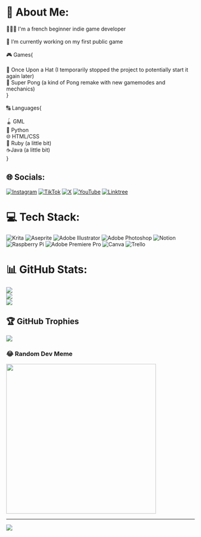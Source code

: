 # 💫 About Me:
👨🏻‍🏫 I'm a french beginner indie game developer<br><br>🔭 I’m currently working on my first public game<br><br>🎮 Games{<br><br>           🎩 Once Upon a Hat (I temporarily stopped the project to potentially start it again later)<br>           🥎 Super Pong (a kind of Pong remake with new gamemodes and mechanics)<br>}<br><br>🔠 Languages{<br><br>           🪀 GML<br>           🐍 Python<br>           🌐 HTML/CSS<br>        💎 Ruby (a little bit)<br>      ☕Java (a little bit)<br>    }


## 🌐 Socials:
[![Instagram](https://img.shields.io/badge/Instagram-%23E4405F.svg?logo=Instagram&logoColor=white)](https://instagram.com/bubblesloth1) [![TikTok](https://img.shields.io/badge/TikTok-%23000000.svg?logo=TikTok&logoColor=white)](https://tiktok.com/@https://www.tiktok.com/@bubblesloth) [![X](https://img.shields.io/badge/X-black.svg?logo=X&logoColor=white)](https://x.com/https://twitter.com/Bubblesloth_dev) [![YouTube](https://img.shields.io/badge/YouTube-%23FF0000.svg?logo=YouTube&logoColor=white)](https://youtube.com/@https://www.youtube.com/channel/UC_93gzKOeWrGRH8DQA_IUtg) [![Linktree]()](https://linktr.ee/bubblesloth) 

# 💻 Tech Stack:
![Krita](https://img.shields.io/badge/Krita-203759?style=for-the-badge&logo=krita&logoColor=EEF37B) ![Aseprite](https://img.shields.io/badge/Aseprite-FFFFFF?style=for-the-badge&logo=Aseprite&logoColor=#7D929E) ![Adobe Illustrator](https://img.shields.io/badge/adobe%20illustrator-%23FF9A00.svg?style=for-the-badge&logo=adobe%20illustrator&logoColor=white) ![Adobe Photoshop](https://img.shields.io/badge/adobe%20photoshop-%2331A8FF.svg?style=for-the-badge&logo=adobe%20photoshop&logoColor=white) ![Notion](https://img.shields.io/badge/Notion-%23000000.svg?style=for-the-badge&logo=notion&logoColor=white) ![Raspberry Pi](https://img.shields.io/badge/-RaspberryPi-C51A4A?style=for-the-badge&logo=Raspberry-Pi) ![Adobe Premiere Pro](https://img.shields.io/badge/Adobe%20Premiere%20Pro-9999FF.svg?style=for-the-badge&logo=Adobe%20Premiere%20Pro&logoColor=white) ![Canva](https://img.shields.io/badge/Canva-%2300C4CC.svg?style=for-the-badge&logo=Canva&logoColor=white) ![Trello](https://img.shields.io/badge/Trello-%23026AA7.svg?style=for-the-badge&logo=Trello&logoColor=white)
# 📊 GitHub Stats:
![](https://github-readme-stats.vercel.app/api?username=Bubblesloth&theme=blueberry&hide_border=false&include_all_commits=false&count_private=true)<br/>
![](https://github-readme-streak-stats.herokuapp.com/?user=Bubblesloth&theme=blueberry&hide_border=false)<br/>
![](https://github-readme-stats.vercel.app/api/top-langs/?username=Bubblesloth&theme=blueberry&hide_border=false&include_all_commits=false&count_private=true&layout=compact)

## 🏆 GitHub Trophies
![](https://github-profile-trophy.vercel.app/?username=Bubblesloth&theme=algolia&no-frame=false&no-bg=false&margin-w=4)

### 😂 Random Dev Meme
<img src='https://memer-new.vercel.app/' style="height: 400px;"/>

---
[![](https://visitcount.itsvg.in/api?id=Bubblesloth&icon=0&color=1)](https://visitcount.itsvg.in)

<!-- Proudly created with GPRM ( https://gprm.itsvg.in ) -->
